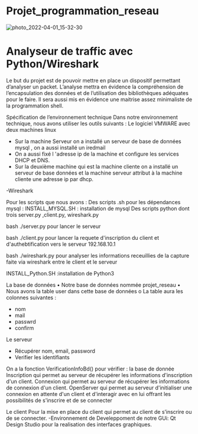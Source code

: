 # Projet_programmation_reseau
![photo_2022-04-01_15-32-30](https://user-images.githubusercontent.com/78869773/161454897-0b291e99-80b9-4fa9-86ce-76844d358741.jpg)

# Analyseur de traffic avec Python/Wireshark
 
Le but du projet est de pouvoir mettre en place un dispositif permettant d’analyser un packet. L’analyse mettra en évidence la compréhension de l’encapsulation des données et de l’utilisation des bibliothèques adéquates pour le faire. Il sera aussi mis en évidence une maitrise assez minimaliste de la programmation shell. 

Spécification de l’environnement technique
Dans notre environnement technique, nous avons utiliser les outils suivants :
Le logiciel VMWARE avec deux machines linux 
-	Sur la machine Serveur on a installé un serveur de base de données mysql , on a aussi installé un iredmail
-	On a aussi fixé l 'adresse ip de la machine et configure les services DHCP et DNS.
-	Sur la deuxième machine qui est la machine cliente on a installé un serveur de base données et la machine serveur attribut à la machine cliente une adresse ip par dhcp.

-Wireshark

Pour les scripts que nous avons :
Des scripts .sh pour les dépendances mysql :
INSTALL_MYSQL.SH : installation de mysql
Des scripts python dont trois server.py ,client.py, wireshark.py

bash ./server.py pour lancer le serveur

bash ./client.py pour lancer la requete d'inscription du client et d'authebtification vers le serveur 192.168.10.1

bash ./wireshark.py pour analyser les informations receuillies de la capture faite via wireshark entre le client et le serveur

INSTALL_Python.SH :installation de Python3

La base de données
•	Notre base de données nommée projet_reseau
•	Nous avons la table user dans cette base de données
o	La table aura les colonnes suivantes :
-	nom
-	mail
-	passwrd
- confirm

Le serveur

-	Récupérer  nom, email, password
-	Verifier les identifiants

On a  la fonction VerificationInfoBd() pour vérifier :
la base de donnée
Inscription qui permet au serveur de récupérer les informations d'inscription d'un client.
Connexion qui permet au serveur de récupérer les informations de connexion d'un client.
OpenServer qui permet au serveur d'initialiser une connexion en attente d'un client et d'interagir avec en lui offrant les possibilités de s'inscrire et de se connecter

Le client
Pour la mise en place du client qui permet au client de s’inscrire ou de se connecter.
-Environnement de Develeppoment de notre GUi: Qt Design Studio pour la realisation des interfaces graphiques.
